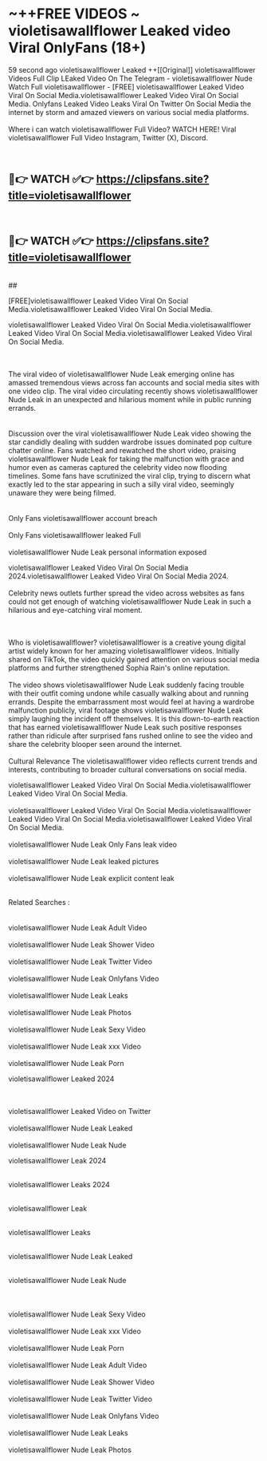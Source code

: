 # ~++FREE VIDEOS ~ violetisawallflower Leaked video Viral OnlyFans (18+)<br>


59 second ago violetisawallflower Leaked ++[[Original]] violetisawallflower Videos Full Clip LEaked Video On The Telegram  - violetisawallflower Nude  Watch Full violetisawallflower - [FREE] violetisawallflower Leaked Video Viral On Social Media.violetisawallflower Leaked Video Viral On Social Media.   Onlyfans Leaked Video Leaks Viral On Twitter On Social Media the internet by storm and amazed viewers on various social media platforms. <br><br>
Where i can watch violetisawallflower Full Video? WATCH HERE! Viral violetisawallflower Full Video Instagram, Twitter (X), Discord. <br>


 <br>

##  🔴👉 WATCH ✅👉  <a href="https://clipsfans.site?title=violetisawallflower&ref=git">https://clipsfans.site?title=violetisawallflower</a> <br>
  <br>

##  🔴👉 WATCH ✅👉  <a href="https://clipsfans.site?title=violetisawallflower&ref=git">https://clipsfans.site?title=violetisawallflower</a> <br>
  <br>
  ##



[FREE]violetisawallflower Leaked Video Viral On Social Media.violetisawallflower Leaked Video Viral On Social Media. <br>

violetisawallflower Leaked Video Viral On Social Media.violetisawallflower Leaked Video Viral On Social Media.violetisawallflower Leaked Video Viral On Social Media. <br>


  <br>

  <br>
The viral video of violetisawallflower Nude Leak emerging online has amassed tremendous views across fan accounts and social media sites with one video clip. The viral video circulating recently shows violetisawallflower Nude Leak in an unexpected and hilarious moment while in public running errands.<br>
<br>


<br>
Discussion over the viral violetisawallflower Nude Leak video showing the star candidly dealing with sudden wardrobe issues dominated pop culture chatter online. Fans watched and rewatched the short video, praising violetisawallflower Nude Leak for taking the malfunction with grace and humor even as cameras captured the celebrity video now flooding timelines. Some fans have scrutinized the viral clip, trying to discern what exactly led to the star appearing in such a silly viral video, seemingly unaware they were being filmed.<br>
<br>
<br> 
Only Fans violetisawallflower account breach<br>
<br>
Only Fans violetisawallflower leaked Full <br>
<br>
violetisawallflower Nude Leak personal information exposed<br>

violetisawallflower Leaked Video Viral On Social Media 2024.violetisawallflower Leaked Video Viral On Social Media 2024. <br>
<br>
Celebrity news outlets further spread the video across websites as fans could not get enough of watching violetisawallflower Nude Leak in such a hilarious and eye-catching viral moment.<br>
<br>

<br>
Who is violetisawallflower? violetisawallflower is a creative young digital artist widely known for her amazing violetisawallflower videos. Initially shared on TikTok, the video quickly gained attention on various social media platforms and further strengthened Sophia Rain's online reputation.<br>
<br>
The video shows violetisawallflower Nude Leak suddenly facing trouble with their outfit coming undone while casually walking about and running errands. Despite the embarrassment most would feel at having a wardrobe malfunction publicly, viral footage shows violetisawallflower Nude Leak simply laughing the incident off themselves. It is this down-to-earth reaction that has earned violetisawallflower Nude Leak such positive responses rather than ridicule after surprised fans rushed online to see the video and share the celebrity blooper seen around the internet.<br>
<br>
Cultural Relevance The violetisawallflower video reflects current trends and interests, contributing to broader cultural conversations on social media.<br>

violetisawallflower Leaked Video Viral On Social Media.violetisawallflower Leaked Video Viral On Social Media.<br>
<br>
violetisawallflower Leaked Video Viral On Social Media.violetisawallflower Leaked Video Viral On Social Media.violetisawallflower Leaked Video Viral On Social Media.<br>
<br>
violetisawallflower Nude Leak Only Fans leak video<br>
<br>
violetisawallflower Nude Leak leaked pictures<br>
<br>
violetisawallflower Nude Leak explicit content leak<br>


<br>
Related Searches :<br>
<br>

<br>
violetisawallflower Nude Leak Adult Video<br>
<br>
violetisawallflower Nude Leak Shower Video<br>
<br>
violetisawallflower Nude Leak Twitter Video<br>
<br>
violetisawallflower Nude Leak Onlyfans Video<br>
<br>
violetisawallflower Nude Leak Leaks<br>
<br>
violetisawallflower Nude Leak Photos<br>

<br>
violetisawallflower Nude Leak Sexy Video<br>
<br>
violetisawallflower Nude Leak xxx Video<br>
<br>
violetisawallflower Nude Leak Porn<br>

violetisawallflower  Leaked 2024 <br> <br>
<br>

violetisawallflower Leaked Video on Twitter <br>
<br>
violetisawallflower Nude Leak Leaked<br>
<br>
violetisawallflower Nude Leak Nude<br>


violetisawallflower  Leak 2024 <br> <br>



violetisawallflower  Leaks 2024 <br> <br>



 
violetisawallflower  Leak<br> <br>



violetisawallflower  Leaks<br> <br>


violetisawallflower Nude Leak Leaked<br> <br>

violetisawallflower Nude Leak Nude<br> <br>
<br> <br>
violetisawallflower Nude Leak Sexy Video
<br> <br>
violetisawallflower Nude Leak xxx Video
<br> <br>
violetisawallflower Nude Leak Porn
<br> <br>
violetisawallflower Nude Leak Adult Video
<br> <br>
violetisawallflower Nude Leak Shower Video
<br> <br>
violetisawallflower Nude Leak Twitter Video
<br> <br>
violetisawallflower Nude Leak Onlyfans Video
<br> <br>
violetisawallflower Nude Leak Leaks
<br> <br>
violetisawallflower Nude Leak Photos






</p>




 



</p>










